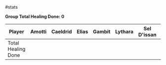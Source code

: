 #stats 

**Group Total Healing Done: 0**

| Player             | Amotti      | Caeldrid    | Elias    | Gambit     | Lythara    | Sel D'issan    | Wild Bill |
| ------------------ | ----------- | ----------- | ---------| ---------- | ---------- | -------------- | --------- |
| Total Healing Done |             |             |          |            |            |                |		   |